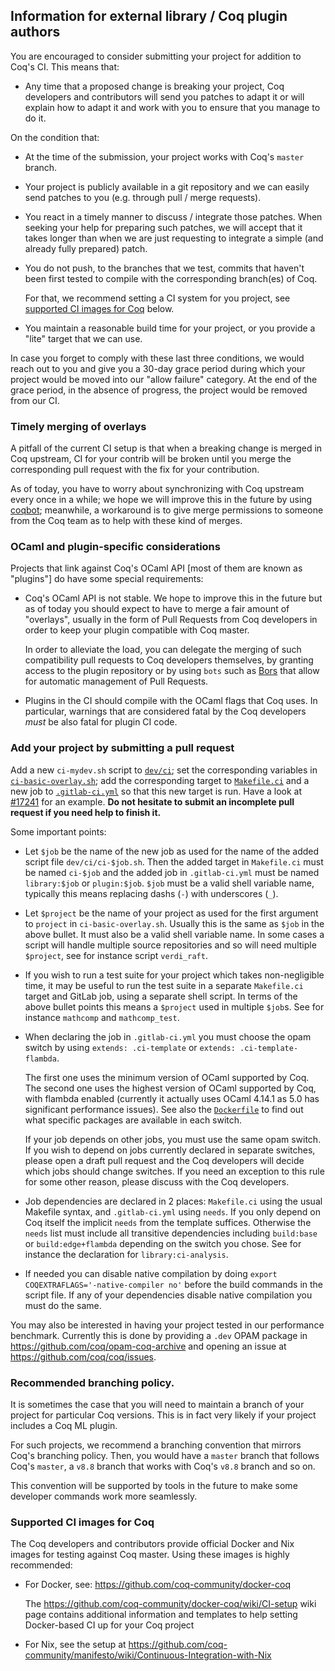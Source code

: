 Information for external library / Coq plugin authors
-----------------------------------------------------

You are encouraged to consider submitting your project for addition to
Coq's CI. This means that:

- Any time that a proposed change is breaking your project, Coq
  developers and contributors will send you patches to adapt it or
  will explain how to adapt it and work with you to ensure that you
  manage to do it.

On the condition that:

- At the time of the submission, your project works with Coq's
  `master` branch.

- Your project is publicly available in a git repository and we can easily
  send patches to you (e.g. through pull / merge requests).

- You react in a timely manner to discuss / integrate those patches.
  When seeking your help for preparing such patches, we will accept
  that it takes longer than when we are just requesting to integrate a
  simple (and already fully prepared) patch.

- You do not push, to the branches that we test, commits that haven't been
  first tested to compile with the corresponding branch(es) of Coq.

  For that, we recommend setting a CI system for you project, see
  [supported CI images for Coq](#supported-ci-images-for-coq) below.

- You maintain a reasonable build time for your project, or you provide
  a "lite" target that we can use.

In case you forget to comply with these last three conditions, we would reach
out to you and give you a 30-day grace period during which your project
would be moved into our "allow failure" category. At the end of the grace
period, in the absence of progress, the project would be removed from our
CI.

### Timely merging of overlays

A pitfall of the current CI setup is that when a breaking change is
merged in Coq upstream, CI for your contrib will be broken until you
merge the corresponding pull request with the fix for your contribution.

As of today, you have to worry about synchronizing with Coq upstream
every once in a while; we hope we will improve this in the future by
using [coqbot](https://github.com/coq/bot); meanwhile, a workaround is
to give merge permissions to someone from the Coq team as to help with
these kind of merges.

### OCaml and plugin-specific considerations

Projects that link against Coq's OCaml API [most of them are known
as "plugins"] do have some special requirements:

- Coq's OCaml API is not stable. We hope to improve this in the future
  but as of today you should expect to have to merge a fair amount of
  "overlays", usually in the form of Pull Requests from Coq developers
  in order to keep your plugin compatible with Coq master.

  In order to alleviate the load, you can delegate the merging of such
  compatibility pull requests to Coq developers themselves, by
  granting access to the plugin repository or by using `bots` such as
  [Bors](https://github.com/apps/bors) that allow for automatic
  management of Pull Requests.

- Plugins in the CI should compile with the OCaml flags that Coq
  uses. In particular, warnings that are considered fatal by the Coq
  developers _must_ be also fatal for plugin CI code.

### Add your project by submitting a pull request

Add a new `ci-mydev.sh` script to [`dev/ci`](.); set the corresponding
variables in [`ci-basic-overlay.sh`](ci-basic-overlay.sh); add the
corresponding target to [`Makefile.ci`](../../Makefile.ci) and a new job to
[`.gitlab-ci.yml`](../../.gitlab-ci.yml) so that this new target is run.
Have a look at [#17241](https://github.com/coq/coq/pull/17241/files) for an
example. **Do not hesitate to submit an incomplete pull request if you need
help to finish it.**

Some important points:

- Let `$job` be the name of the new job as used for the name of
  the added script file `dev/ci/ci-$job.sh`. Then the added target
  in `Makefile.ci` must be named `ci-$job` and the added job in
  `.gitlab-ci.yml` must be named `library:$job` or
  `plugin:$job`. `$job` must be a valid shell variable name,
  typically this means replacing dashs (`-`) with underscores (`_`).

- Let `$project` be the name of your project as used for the first
  argument to `project` in `ci-basic-overlay.sh`. Usually this is the
  same as `$job` in the above bullet. It must also be a valid
  shell variable name. In some cases a script will handle multiple
  source repositories and so will need multiple `$project`, see for
  instance script `verdi_raft`.

- If you wish to run a test suite for your project which takes
  non-negligible time, it may be useful to run the test suite in a
  separate `Makefile.ci` target and GitLab job, using a separate shell
  script. In terms of the above bullet points this means a `$project`
  used in multiple `$job`s. See for instance `mathcomp` and `mathcomp_test`.

- When declaring the job in `.gitlab-ci.yml` you must choose the opam
  switch by using `extends: .ci-template` or `extends: .ci-template-flambda`.

  The first one uses the minimum version of OCaml supported by Coq.
  The second one uses the highest version of OCaml supported by Coq,
  with flambda enabled (currently it actually uses OCaml 4.14.1 as 5.0
  has significant performance issues). See also the
  [`Dockerfile`](docker/Dockerfile) to find out what
  specific packages are available in each switch.

  If your job depends on other jobs, you must use the same opam
  switch. If you wish to depend on jobs currently declared in separate
  switches, please open a draft pull request and the Coq developers
  will decide which jobs should change switches. If you need an
  exception to this rule for some other reason, please discuss with
  the Coq developers.

- Job dependencies are declared in 2 places: `Makefile.ci` using the
  usual Makefile syntax, and `.gitlab-ci.yml` using `needs`. If you
  only depend on Coq itself the implicit `needs` from the template
  suffices. Otherwise the `needs` list must include all transitive
  dependencies including `build:base` or `build:edge+flambda`
  depending on the switch you chose. See for instance the declaration
  for `library:ci-analysis`.

- If needed you can disable native compilation by doing `export
  COQEXTRAFLAGS='-native-compiler no'` before the build commands in
  the script file. If any of your dependencies disable native
  compilation you must do the same.

You may also be interested in having your project tested in our
performance benchmark. Currently this is done by providing a `.dev` OPAM package
in https://github.com/coq/opam-coq-archive and opening an issue at
https://github.com/coq/coq/issues.

### Recommended branching policy.

It is sometimes the case that you will need to maintain a branch of
your project for particular Coq versions. This is in fact very likely
if your project includes a Coq ML plugin.

For such projects, we recommend a branching convention that mirrors
Coq's branching policy. Then, you would have a `master` branch that
follows Coq's `master`, a `v8.8` branch that works with Coq's `v8.8`
branch and so on.

This convention will be supported by tools in the future to make some
developer commands work more seamlessly.

### Supported CI images for Coq

The Coq developers and contributors provide official Docker and Nix
images for testing against Coq master. Using these images is highly
recommended:

- For Docker, see: https://github.com/coq-community/docker-coq

  The https://github.com/coq-community/docker-coq/wiki/CI-setup wiki
  page contains additional information and templates to help setting
  Docker-based CI up for your Coq project

- For Nix, see the setup at
  https://github.com/coq-community/manifesto/wiki/Continuous-Integration-with-Nix
